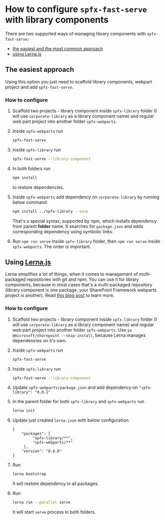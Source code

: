 # How to configure `spfx-fast-serve` with library components  

There are two supported ways of managing library components with `spfx-fast-serve`:

- [the easiest and the most common approach](#the-easiest-approach)
- [using Lerna.js](#using-lernajs)

## The easiest approach

Using this option you just need to scaffold library components, webpart project and add `spfx-fast-serve`.

### How to configure

1. Scaffold two projects - library component inside `spfx-library` folder (I will use `corporate-library` as a library component name) and regular web part project into another folder `spfx-webparts`.

2. Inside `spfx-webparts` run

   ```bash
   spfx-fast-serve
   ```

3. Inside `spfx-library` run

   ```bash
   spfx-fast-serve --library-component
   ```

4. In both folders run

   ```bash
   npm install
   ```

   to restore dependencies.

5. Inside `spfx-webparts` add dependency on `corporate-library` by running below command:

   ```bash
   npm install ../spfx-library --save
   ```

   That's a special syntax, supported by npm, which installs dependency from parent **folder** name. It searches for `package.json` and adds corresponding dependency using symbolic links.

6. Run `npm run serve` inside `spfx-library` folder, then `npm run serve` inside `spfx-webparts`. The order is important.

## Using [Lerna.js](https://lerna.js.org/)

Lerna simplifies a lot of things, when it comes to management of multi-packaged repositories with git and npm. You can use it for library components, because in most cases that's a multi-packaged repository (library component is one package, your SharePoint Framework webparts project is another). Read [this blog post](https://spblog.net/post/2019/06/24/using-lerna-to-manage-spfx-projects-with-library-components) to learn more.  

### How to configure

1. Scaffold two projects - library component inside `spfx-library` folder (I will use `corporate-library` as a library component name) and regular web part project into another folder `spfx-webparts`. Use `yo @microsoft/sharepoint --skip-install`, because Lerna manages dependencies on it's own.

2. Inside `spfx-webparts` run

   ```bash
   spfx-fast-serve
   ```

3. Inside `spfx-library` run

   ```bash
   spfx-fast-serve --library-component
   ```

4. Update `spfx-webparts/package.json` and add dependency on `"spfx-library": "0.0.1"`

5. In the parent folder for both `spfx-library` and `spfx-webparts` run 

   ```bash
   lerna init
   ```

6. Update just created `lerna.json` with below configuration: 

   ```javscript
   {
       "packages": [
            "spfx-library/**",
            "spfx-webparts/**"
        ],
       "version": "0.0.0"
   }
   ```

7. Run 

   ```bash
   lerna bootstrap
   ```

   It will restore dependency in all packages.

8. Run

   ```bash
   lerna run --parallel serve
   ```

   It will start `serve` process in both folders.
